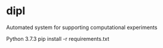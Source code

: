 # dipl
 Automated system for supporting computational experiments
 
 Python 3.7.3
 pip install -r requirements.txt
